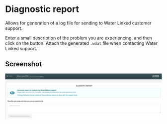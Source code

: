 # Diagnostic report

Allows for generation of a log file for sending to Water Linked customer support.

Enter a small description of the problem you are experiencing, and then click on the button. Attach the generated `.wdat` file when contacting Water Linked support.

## Screenshot

![diagnostics_report](../../img/diagnostic_report_dvl.png)
